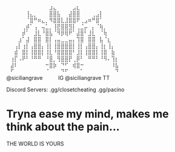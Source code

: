 ⠀⠀⠀⠀⠀⠀⠀⠀⠀⠀⠀⠀⠀⠀⠀⠀⠀⠀⠀⠀⠀⠀⠀⠀⠀⠀⠀⠀⠀⠀
⠀⠀⠀⠀⠀⠀⠀⠀⠀⠀⠀⠀⠀⠀⠀⠀⠀⠀⠀⠀⠀⠀⠀⠀⠀⠀⠀⠀⠀⠀
⠀⠀⠀⠀⠀⠀⠀⠀⠀⠀⠀⣰⣄⠀⠀⠀⠀⣠⣆⠀⠀⠀⠀⠀⠀⠀⠀⠀⠀⠀
⠀⠀⠀⠀⠀⢸⣄⡀⠀⠀⠀⣿⣿⣧⠀⠀⣼⣿⣿⠀⠀⠀⢀⣠⡇⠀⠀⠀⠀⠀
⠀⠀⠀⠀⠀⠈⣿⠛⠶⣄⡀⠻⣿⣿⣇⣸⣿⣿⠟⢀⣠⠶⠛⣿⠁⠀⠀⠀⠀⠀
⠀⠀⠀⠀⢀⡾⠁⢠⠀⢤⣁⡀⢸⣟⣿⣿⣻⡇⢀⣈⡤⠀⡄⠈⢷⡀⠀⠀⠀⠀
⠀⠀⠀⠀⡾⠁⠀⣸⣇⠘⣿⣧⠈⠻⡿⢿⠟⠁⣼⣿⠃⣸⣇⠀⠈⢷⠀⠀⠀⠀
⠀⠀⠀⣰⠁⣼⠀⣿⣿⠀⣿⡇⢠⣤⣀⣀⣤⡄⢹⣿⠀⣿⣿⠀⣧⠈⣆⠀⠀⠀
⠀⠀⢠⡇⢰⡇⢠⣿⣿⡄⢸⡇⢸⣿⣿⣿⣿⡇⢸⡇⢠⣿⣿⡄⢸⡆⢸⡄⠀⠀
⠀⠀⣾⠀⣿⡇⢸⣿⣿⡇⢸⣇⠘⣿⣿⣿⣿⠃⣸⡇⢸⣿⣿⡇⢸⣿⠀⣷⠀⠀
⠀⢰⡏⠠⠟⠃⠘⠛⠛⠀⠘⣿⡀⢻⣿⣿⡟⢀⡿⠃⠀⠛⠛⠃⠘⠻⠄⢹⡆⠀
⠀⣼⠇⠀⠀⠀⠀⠀⠀⠀⠒⣿⡷⠀⠙⠋⠀⢾⣿⠒⠀⠀⠀⠀⠀⠀⠀⠸⣧⠀
⠀⠋⠀⠀⠀⠀⠀⠀⠀⠀⠈⠀⠀⠀⠙⠋⠀⠀⠀⠁⠀⠀⠀⠀⠀⠀⠀⠀⠙⠀
⠀⠀⠀⠀⠀⠀⠀⠀⠀⠀⠀⠀⠀⠀
@siciliangrave⠀⠀⠀⠀IG
@siciliangrave   TT⠀

Discord Servers:
.gg/closetcheating
.gg/pacino

# Tryna ease my mind, makes me think about the pain...

THE WORLD 
IS YOURS⠀⠀⠀⠀⠀⠀⠀⠀⠀⠀⠀⠀⠀⠀⠀⠀⠀⠀⠀⠀⠀⠀
